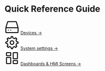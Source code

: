 
# Quick Reference Guide

<div class="home__link__container">
	<img src="../assets/images/icons/device.svg" alt="">
	<a class="link__title" href="devices/">Devices →</a>
</div>

<div class="home__link__container">
	<img src="../assets/images/icons/settings.svg" alt="">
	<a class="link__title" href="settings/">System settings →</a>
</div>

<div class="home__link__container">
	<img src="../assets/images/icons/dashboard.svg" alt="">
	<a class="link__title" href="dashboards/">Dashboards & HMI Screens →</a>
</div>

<!-- <div class="home__link__container">
	<img src="../assets/images/icons/dashboard.svg" alt="">
	<a class="link__title" href="dashboards/">Dashboards →</a>
</div> -->


